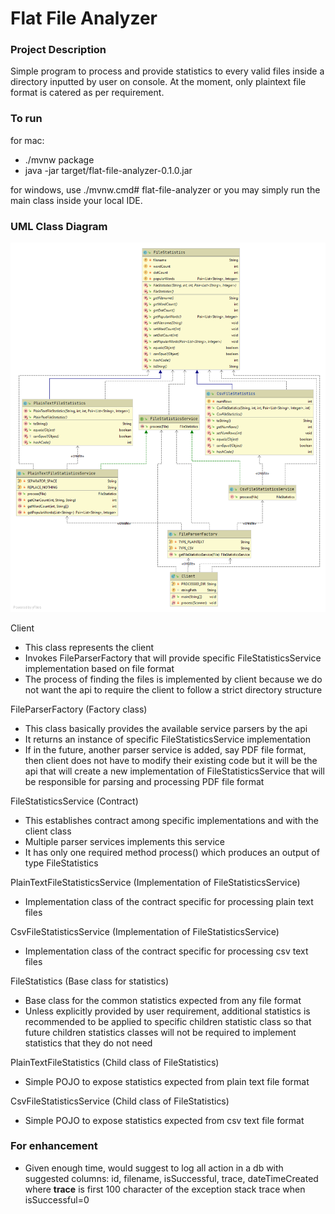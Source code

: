 # Flat File Analyzer

### Project Description
Simple program to process and provide statistics to every valid files inside a directory inputted by user on console.
At the moment, only plaintext file format is catered as per requirement.

### To run
for mac:
- ./mvnw package
- java -jar target/flat-file-analyzer-0.1.0.jar

for windows, use ./mvnw.cmd# flat-file-analyzer
or you may simply run the main class inside your local IDE.

### UML Class Diagram
![](./diagram/solutions.png)


Client
- This class represents the client
- Invokes FileParserFactory that will provide specific FileStatisticsService implementation based on file format
- The process of finding the files is implemented by client because we do not want the api to require the client to follow
 a strict directory structure

FileParserFactory (Factory class)
- This class basically provides the available service parsers by the api
- It returns an instance of specific FileStatisticsService implementation
- If in the future, another parser service is added, say PDF file format, then client does not have to modify their existing code
but it will be the api that will create a new implementation of FileStatisticsService that will be responsible for parsing and processing PDF file format

FileStatisticsService (Contract)
- This establishes contract among specific implementations and with the client class
- Multiple parser services implements this service
- It has only one required method process() which produces an output of type FileStatistics

PlainTextFileStatisticsService (Implementation of FileStatisticsService)
- Implementation class of the contract specific for processing plain text files

CsvFileStatisticsService (Implementation of FileStatisticsService)
- Implementation class of the contract specific for processing csv text files

FileStatistics (Base class for statistics)
- Base class for the common statistics expected from any file format
- Unless explicitly provided by user requirement, additional statistics is recommended to be applied to specific children statistic class
so that future children statistics classes will not be required to implement statistics that they do not need

PlainTextFileStatistics (Child class of FileStatistics)
- Simple POJO to expose statistics expected from plain text file format

CsvFileStatisticsService (Child class of FileStatistics)
- Simple POJO to expose statistics expected from csv text file format

### For enhancement
- Given enough time, would suggest to log all action in a db with suggested columns:
id, filename, isSuccessful, trace, dateTimeCreated where <b>trace</b> is first 100 character of the exception stack trace when isSuccessful=0